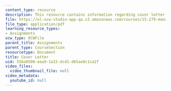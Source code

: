 ```yaml
---
content_type: resource
description: This resource contains information regarding cover letter.
file: https://ol-ocw-studio-app-qa.s3.amazonaws.com/courses/15-279-management-communication-for-undergraduates-fall-2012/55ba8500eea91a15dc41d65ae8c1ca2f_MIT15_279F12_cover_letter.pdf
file_type: application/pdf
learning_resource_types:
- Assignments
ocw_type: OCWFile
parent_title: Assignments
parent_type: CourseSection
resourcetype: Document
title: Cover Letter
uid: 55ba8500-eea9-1a15-dc41-d65ae8c1ca2f
video_files:
  video_thumbnail_file: null
video_metadata:
  youtube_id: null
---
```

